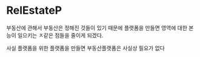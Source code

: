 # RelEstateP

부동산에 관해서 부동산은 정해진 것들이 있기 때문에 플랫폼을 만들면 영역에 대한 본능이 일으키는 ㅈ같은 점들을 줄이게 되겠다. 

사실 플랫폼을 위한 플랫폼을 만들면 부동산플랫폼은 사실상 필요가 없다 
